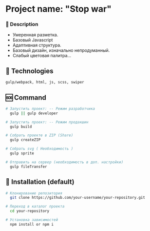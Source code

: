 # Project name: "Stop war"

### 📄 Description 

- Умеренная разметка. 
- Базовый Javascript
- Адаптивная структура.
- Базовый дизайн, изначально непродуманный.
- Слабый цветовая палитра... 

## 🐸 Technologies 
```bash
gulp/webpack, html, js, scss, swiper
```
## 🆘 Command
```bash
# Запустить проект: -- Режим разработчика
  gulp || gulp developer

# Запустить проект: -- Режим продакшин
  gulp build

# Собрать проекте в ZIP (Share) 
  gulp createZIP

# Cобрать svg ( Необходимость )
  gulp sprite

# Отправить на сервер (необходимость в доп. настройки)
  gulp fileTransfer  
```

## 🚥 Installation (default)
```bash
# Клонирование репозитория
  git clone https://github.com/your-username/your-repository.git

# Переход в каталог проекта
  cd your-repository

# Установка зависимостей
  npm install or npm i
```
